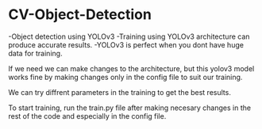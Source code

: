 # CV-Object-Detection
-Object detection using YOLOv3
-Training using YOLOv3 architecture can produce accurate results.
-YOLOv3 is perfect when you dont have huge data for training.

If we need we can make changes to the architecture, but this yolov3 model works fine by making changes only in the config file to suit our training.

We can try diffrent parameters in the training to get the best results.

To start training, run the train.py file after making necesary changes in the rest of the code and especially in the config file.
